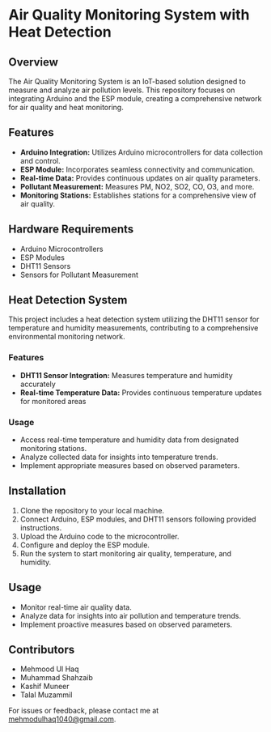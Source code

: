 # Air Quality Monitoring System with Heat Detection

## Overview

The Air Quality Monitoring System is an IoT-based solution designed to measure and analyze air pollution levels. This repository focuses on integrating Arduino and the ESP module, creating a comprehensive network for air quality and heat monitoring.

## Features

- **Arduino Integration:** Utilizes Arduino microcontrollers for data collection and control.
- **ESP Module:** Incorporates seamless connectivity and communication.
- **Real-time Data:** Provides continuous updates on air quality parameters.
- **Pollutant Measurement:** Measures PM, NO2, SO2, CO, O3, and more.
- **Monitoring Stations:** Establishes stations for a comprehensive view of air quality.

## Hardware Requirements

- Arduino Microcontrollers
- ESP Modules
- DHT11 Sensors
- Sensors for Pollutant Measurement

## Heat Detection System

This project includes a heat detection system utilizing the DHT11 sensor for temperature and humidity measurements, contributing to a comprehensive environmental monitoring network.

### Features

- **DHT11 Sensor Integration:** Measures temperature and humidity accurately
- **Real-time Temperature Data:** Provides continuous temperature updates for monitored areas

### Usage

- Access real-time temperature and humidity data from designated monitoring stations.
- Analyze collected data for insights into temperature trends.
- Implement appropriate measures based on observed parameters.

## Installation

1. Clone the repository to your local machine.
2. Connect Arduino, ESP modules, and DHT11 sensors following provided instructions.
3. Upload the Arduino code to the microcontroller.
4. Configure and deploy the ESP module.
5. Run the system to start monitoring air quality, temperature, and humidity.

## Usage

- Monitor real-time air quality data.
- Analyze data for insights into air pollution and temperature trends.
- Implement proactive measures based on observed parameters.

## Contributors

- Mehmood Ul Haq
- Muhammad Shahzaib
- Kashif Muneer
- Talal Muzammil

For issues or feedback, please contact me at mehmodulhaq1040@gmail.com.
